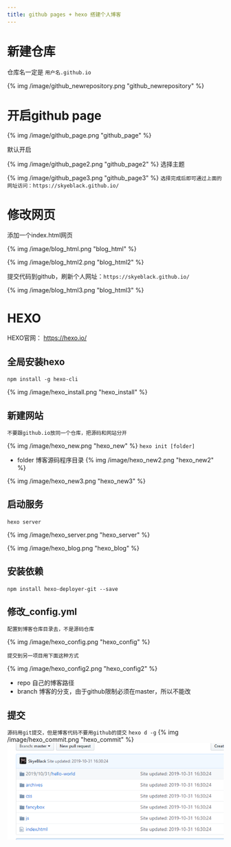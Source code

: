 ```yaml
---
title: github pages + hexo 搭建个人博客
---
```


# 新建仓库

仓库名一定是  `用户名.github.io`

 {% img /image/github_newrepository.png "github_newrepository" %}

# 开启github page

 {% img /image/github_page.png "github_page" %}

默认开启

{% img /image/github_page2.png "github_page2" %}
选择主题

{% img /image/github_page3.png "github_page3" %}
`选择完成后即可通过上面的网址访问：https://skyeblack.github.io/`

# 修改网页

添加一个index.html网页

{% img /image/blog_html.png "blog_html" %}

{% img /image/blog_html2.png "blog_html2" %}

提交代码到github，刷新个人网址：`https://skyeblack.github.io/`

{% img /image/blog_html3.png "blog_html3" %}

# HEXO

HEXO官网： https://hexo.io/ 

## 全局安装hexo
`npm install -g hexo-cli`

{% img /image/hexo_install.png "hexo_install" %}

## 新建网站
`不要跟github.io放同一个仓库，把源码和网站分开`

{% img /image/hexo_new.png "hexo_new" %}
`hexo init [folder]`

 - folder 博客源码程序目录
    {% img /image/hexo_new2.png "hexo_new2" %}

  {% img /image/hexo_new3.png "hexo_new3" %}
## 启动服务
`hexo server`

{% img /image/hexo_server.png "hexo_server" %}

{% img /image/hexo_blog.png "hexo_blog" %}

## 安装依赖
`npm install hexo-deployer-git --save`
## 修改_config.yml
`配置到博客仓库目录去，不是源码仓库`

{% img /image/hexo_config.png "hexo_config" %}

`提交到另一项目用下面这种方式`

{% img /image/hexo_config2.png "hexo_config2" %}

 - repo 自己的博客路径
 - branch 博客的分支，由于github限制必须在master，所以不能改
## 提交
`源码用git提交，但是博客代码不要用github的提交`
`hexo d -g`
{% img /image/hexo_commit.png "hexo_commit" %}
![hexo_commit2](../image/hexo_commit2.png?x-oss-process=image/watermark,type_ZmFuZ3poZW5naGVpdGk,shadow_10,text_aHR0cHM6Ly9ibG9nLmNzZG4ubmV0L3RlZF9za3k=,size_16,color_FFFFFF,t_70)
